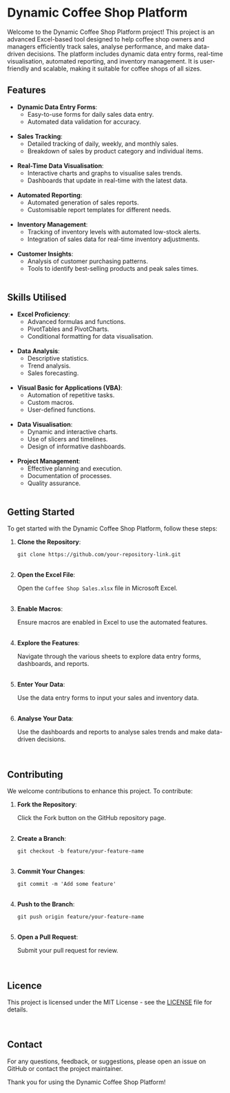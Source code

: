 <h1>Dynamic Coffee Shop Platform</h1>
    <p>Welcome to the Dynamic Coffee Shop Platform project! This project is an advanced Excel-based tool designed to help coffee shop owners and managers efficiently track sales, analyse performance, and make data-driven decisions. The platform includes dynamic data entry forms, real-time visualisation, automated reporting, and inventory management. It is user-friendly and scalable, making it suitable for coffee shops of all sizes.</p>
    <h2>Features</h2>
    <ul>
        <li><strong>Dynamic Data Entry Forms</strong>:
            <ul>
                <li>Easy-to-use forms for daily sales data entry.</li>
                <li>Automated data validation for accuracy.</li>
            </ul>
        </li><br>
        <li><strong>Sales Tracking</strong>:
            <ul>
                <li>Detailed tracking of daily, weekly, and monthly sales.</li>
                <li>Breakdown of sales by product category and individual items.</li>
            </ul>
        </li><br>
        <li><strong>Real-Time Data Visualisation</strong>:
            <ul>
                <li>Interactive charts and graphs to visualise sales trends.</li>
                <li>Dashboards that update in real-time with the latest data.</li>
            </ul>
        </li><br>
        <li><strong>Automated Reporting</strong>:
            <ul>
                <li>Automated generation of sales reports.</li>
                <li>Customisable report templates for different needs.</li>
            </ul>
        </li><br>
        <li><strong>Inventory Management</strong>:
            <ul>
                <li>Tracking of inventory levels with automated low-stock alerts.</li>
                <li>Integration of sales data for real-time inventory adjustments.</li>
            </ul>
        </li><br>
        <li><strong>Customer Insights</strong>:
            <ul>
                <li>Analysis of customer purchasing patterns.</li>
                <li>Tools to identify best-selling products and peak sales times.</li>
            </ul>
        </li><br>
    </ul>
    <h2>Skills Utilised</h2>
    <ul>
        <li><strong>Excel Proficiency</strong>:
            <ul>
                <li>Advanced formulas and functions.</li>
                <li>PivotTables and PivotCharts.</li>
                <li>Conditional formatting for data visualisation.</li>
            </ul>
        </li><br>
        <li><strong>Data Analysis</strong>:
            <ul>
                <li>Descriptive statistics.</li>
                <li>Trend analysis.</li>
                <li>Sales forecasting.</li>
            </ul>
        </li><br>
        <li><strong>Visual Basic for Applications (VBA)</strong>:
            <ul>
                <li>Automation of repetitive tasks.</li>
                <li>Custom macros.</li>
                <li>User-defined functions.</li>
            </ul>
        </li><br>
        <li><strong>Data Visualisation</strong>:
            <ul>
                <li>Dynamic and interactive charts.</li>
                <li>Use of slicers and timelines.</li>
                <li>Design of informative dashboards.</li>
            </ul>
        </li><br>
        <li><strong>Project Management</strong>:
            <ul>
                <li>Effective planning and execution.</li>
                <li>Documentation of processes.</li>
                <li>Quality assurance.</li>
            </ul>
        </li><br>
    </ul>
    <h2>Getting Started</h2>
    <p>To get started with the Dynamic Coffee Shop Platform, follow these steps:</p>
    <ol>
        <li><strong>Clone the Repository</strong>:
            <pre><code>git clone https://github.com/your-repository-link.git</code></pre>
        </li><br>
        <li><strong>Open the Excel File</strong>:
            <p>Open the <code>Coffee Shop Sales.xlsx</code> file in Microsoft Excel.</p>
        </li><br>
        <li><strong>Enable Macros</strong>:
            <p>Ensure macros are enabled in Excel to use the automated features.</p>
        </li><br>
        <li><strong>Explore the Features</strong>:
            <p>Navigate through the various sheets to explore data entry forms, dashboards, and reports.</p>
        </li><br>
        <li><strong>Enter Your Data</strong>:
            <p>Use the data entry forms to input your sales and inventory data.</p>
        </li><br>
        <li><strong>Analyse Your Data</strong>:
            <p>Use the dashboards and reports to analyse sales trends and make data-driven decisions.</p>
        </li><br>
    </ol>
    <h2>Contributing</h2>
    <p>We welcome contributions to enhance this project. To contribute:</p>
    <ol>
        <li><strong>Fork the Repository</strong>:
            <p>Click the Fork button on the GitHub repository page.</p>
        </li><br>
        <li><strong>Create a Branch</strong>:
            <pre><code>git checkout -b feature/your-feature-name</code></pre>
        </li><br>
        <li><strong>Commit Your Changes</strong>:
            <pre><code>git commit -m 'Add some feature'</code></pre>
        </li><br>
        <li><strong>Push to the Branch</strong>:
            <pre><code>git push origin feature/your-feature-name</code></pre>
        </li><br>
        <li><strong>Open a Pull Request</strong>:
            <p>Submit your pull request for review.</p>
        </li><br>
    </ol>
    <h2>Licence</h2>
    <p>This project is licensed under the MIT License - see the <a href="LICENSE">LICENSE</a> file for details.</p><br>
    <h2>Contact</h2>
    <p>For any questions, feedback, or suggestions, please open an issue on GitHub or contact the project maintainer.</p>
    </ul>
    <p>Thank you for using the Dynamic Coffee Shop Platform!</p>
